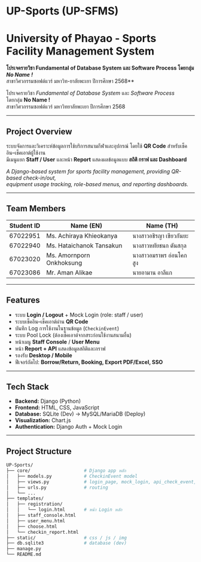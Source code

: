 # UP-Sports (UP-SFMS)
**University of Phayao - Sports Facility Management System**
=======
**โปรเจครายวิชา Fundamental of Database System และ Software Process โดยกลุ่ม *No Name !***  
สาขาวิศวกรรมซอฟต์แวร์ มหาวิท-ยาลัยพะเยา ปีการศึกษา 2568**


โปรเจครายวิชา _Fundamental of Database System_ และ _Software Process_  
โดยกลุ่ม **No Name !**  
สาขาวิศวกรรมซอฟต์แวร์ มหาวิทยาลัยพะเยา ปีการศึกษา 2568

---

## Project Overview

ระบบจัดการและวิเคราะห์ข้อมูลการใช้บริการสนามกีฬาและอุปกรณ์ โดยใช้ **QR Code** สำหรับเช็คอิน–เช็คเอาต์ผู้ใช้งาน  
มีเมนูแยก **Staff / User** และหน้า **Report** แสดงผลข้อมูลแบบ **สถิติ กราฟ และ Dashboard**

_A Django-based system for sports facility management, providing QR-based check-in/out,  
equipment usage tracking, role-based menus, and reporting dashboards._

---

## Team Members

| Student ID | Name (EN)                | Name (TH)               |
| ---------- | ------------------------ | ----------------------- |
| 67022951   | Ms. Achiraya Khieokanya  | นางสาวอชิรญา เขียวกันยะ |
| 67022940   | Ms. Hataichanok Tansakun | นางสาวหทัยชนก ตันสกุล   |
| 67023020   | Ms. Amornporn Onkhoksung | นางสาวอมราพร อ่อนโคกสูง |
| 67023086   | Mr. Aman Alikae          | นายอามาน อาลีแก         |

---

## Features

- ระบบ **Login / Logout** + Mock Login (role: staff / user)
- ระบบเช็คอิน–เช็คเอาต์ผ่าน **QR Code**
- บันทึก Log การใช้งานในฐานข้อมูล (`CheckinEvent`)
- ระบบ Pool Lock (ต้องเช็คเอาต์จากสระก่อนใช้งานสนามอื่น)
- หน้าเมนู **Staff Console** / **User Menu**
- หน้า **Report + API** แสดงข้อมูลสถิติและกราฟ
- รองรับ **Desktop / Mobile**
- ฟีเจอร์ถัดไป: **Borrow/Return, Booking, Export PDF/Excel, SSO**

---

## Tech Stack

- **Backend:** Django (Python)
- **Frontend:** HTML, CSS, JavaScript
- **Database:** SQLite (Dev) → MySQL/MariaDB (Deploy)
- **Visualization:** Chart.js
- **Authentication:** Django Auth + Mock Login

---

## Project Structure

```bash
UP-Sports/
├── core/                    # Django app หลัก
│   ├── models.py            # CheckinEvent model
│   ├── views.py             # login_page, mock_login, api_check_event, api_checkins, ...
│   ├── urls.py              # routing
│   └── ...
├── templates/
│   ├── registration/
│   │   └── login.html       # หน้า Login หลัก
│   ├── staff_console.html
│   ├── user_menu.html
│   ├── choose.html
│   └── checkin_report.html
├── static/                  # css / js / img
├── db.sqlite3               # database (dev)
├── manage.py
└── README.md
```
